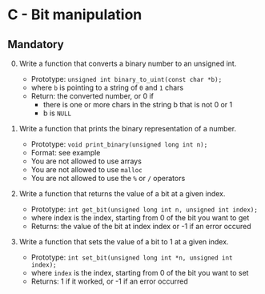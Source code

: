 # C - Bit manipulation

## Mandatory

0. Write a function that converts a binary number to an unsigned int.

	- Prototype: `unsigned int binary_to_uint(const char *b);`
	- where `b` is pointing to a string of `0` and `1` chars
	- Return: the converted number, or 0 if
		- there is one or more chars in the string b that is not 0 or 1
		- b is `NULL`
1. Write a function that prints the binary representation of a number.

	- Prototype: `void print_binary(unsigned long int n);`
	- Format: see example
	- You are not allowed to use arrays
	- You are not allowed to use `malloc`
	- You are not allowed to use the `%` or `/` operators

2. Write a function that returns the value of a bit at a given index.

	- Prototype: `int get_bit(unsigned long int n, unsigned int index);`
	- where index is the index, starting from 0 of the bit you want to get
	- Returns: the value of the bit at index index or -1 if an error occured

3. Write a function that sets the value of a bit to 1 at a given index.

	- Prototype: `int set_bit(unsigned long int *n, unsigned int index);`
	- where `index` is the index, starting from 0 of the bit you want to set
	- Returns: 1 if it worked, or -1 if an error occurred
